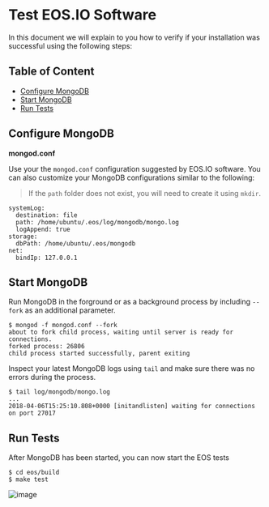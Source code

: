 # Test EOS.IO Software

In this document we will explain to you how to verify if your installation was successful using the following steps:

## Table of Content

- [Configure MongoDB](#configure-mongodb)
- [Start MongoDB](#start-mongodb)
- [Run Tests](#run-tests)

## Configure MongoDB

**mongod.conf**

Use your the `mongod.conf` configuration suggested by EOS.IO software. You can also customize your MongoDB configurations similar to the following:

> If the `path` folder does not exist, you will need to create it using `mkdir`.

```
systemLog:
  destination: file
  path: /home/ubuntu/.eos/log/mongodb/mongo.log
  logAppend: true
storage:
  dbPath: /home/ubuntu/.eos/mongodb
net:
  bindIp: 127.0.0.1
```

## Start MongoDB

Run MongoDB in the forground or as a background process by including `--fork` as an additional parameter.

```
$ mongod -f mongod.conf --fork
about to fork child process, waiting until server is ready for connections.
forked process: 26806
child process started successfully, parent exiting
```

Inspect your latest MongoDB logs using `tail` and make sure there was no errors during the process.

```
$ tail log/mongodb/mongo.log
...
2018-04-06T15:25:10.808+0000 [initandlisten] waiting for connections on port 27017
```

## Run Tests

After MongoDB has been started, you can now start the EOS tests

```
$ cd eos/build
$ make test
```

![image](https://user-images.githubusercontent.com/550895/38762716-fe2aee62-3f5c-11e8-8570-986644c6f21a.png)

